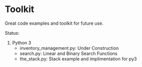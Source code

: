 # Toolkit
Great code examples and toolkit for future use.


Status:
<ol>
    <li>Python 3
        <ul>
            <li>inventory_management.py: Under Construction</li>
            <li>search.py: Linear and Binary Search Functions</li>
            <li>the_stack.py: Stack example and implimentation for py3</li>
        </ul>
    </li>
</ol>